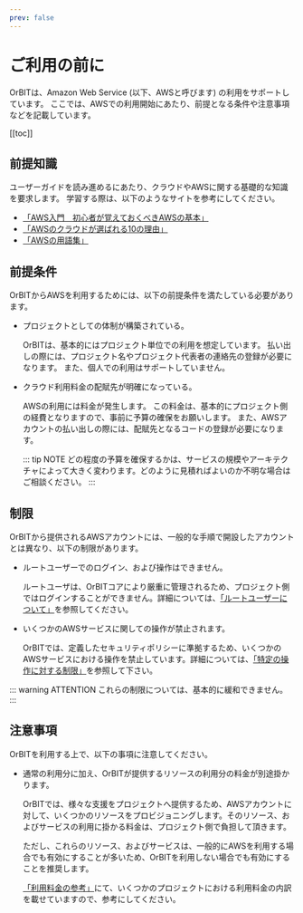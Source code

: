 ```yaml
---
prev: false
---
```


# ご利用の前に

OrBITは、Amazon Web Service (以下、AWSと呼びます) の利用をサポートしています。
ここでは、AWSでの利用開始にあたり、前提となる条件や注意事項などを記載しています。

[[toc]]

## 前提知識
ユーザーガイドを読み進めるにあたり、クラウドやAWSに関する基礎的な知識を要求します。
学習する際は、以下のようなサイトを参考にしてください。

- [「AWS入門　初心者が覚えておくべきAWSの基本」](https://business.ntt-east.co.jp/content/cloudsolution/column-37.html)
- [「AWSのクラウドが選ばれる10の理由」](https://aws.amazon.com/jp/aws-ten-reasons/)
- [「AWSの用語集」](https://docs.aws.amazon.com/ja_jp/general/latest/gr/glos-chap.html)

## 前提条件
OrBITからAWSを利用するためには、以下の前提条件を満たしている必要があります。

- プロジェクトとしての体制が構築されている。

    OrBITは、基本的にはプロジェクト単位での利用を想定しています。
    払い出しの際には、プロジェクト名やプロジェクト代表者の連絡先の登録が必要になります。
    また、個人での利用はサポートしていません。

- クラウド利用料金の配賦先が明確になっている。

    AWSの利用には料金が発生します。
    この料金は、基本的にプロジェクト側の経費となりますので、事前に予算の確保をお願いします。
    また、AWSアカウントの払い出しの際には、配賦先となるコードの登録が必要になります。

    ::: tip NOTE
    どの程度の予算を確保するかは、サービスの規模やアーキテクチャによって大きく変わります。どのように見積ればよいのか不明な場合はご相談ください。
    :::

## 制限
OrBITから提供されるAWSアカウントには、一般的な手順で開設したアカウントとは異なり、以下の制限があります。

- ルートユーザーでのログイン、および操作はできません。

    ルートユーザは、OrBITコアにより厳重に管理されるため、プロジェクト側ではログインすることができません。詳細については、[「ルートユーザーについて」](/guide/aws/service/account-management.html#ルートユーザー)を参照してください。

- いくつかのAWSサービスに関しての操作が禁止されます。

    OrBITでは、定義したセキュリティポリシーに準拠するため、いくつかのAWSサービスにおける操作を禁止しています。詳細については、[「特定の操作に対する制限」](/guide/aws/service/security.html#特定の操作に対する制限)を参照して下さい。

::: warning ATTENTION
これらの制限については、基本的に緩和できません。
:::

## 注意事項
OrBITを利用する上で、以下の事項に注意してください。

- 通常の利用分に加え、OrBITが提供するリソースの利用分の料金が別途掛かります。

  OrBITでは、様々な支援をプロジェクトへ提供するため、AWSアカウントに対して、いくつかのリソースをプロビジョニングします。そのリソース、およびサービスの利用に掛かる料金は、プロジェクト側で負担して頂きます。

  ただし、これらのリソース、およびサービスは、一般的にAWSを利用する場合でも有効にすることが多いため、OrBITを利用しない場合でも有効にすることを推奨します。

  [「利用料金の参考」](/guide/aws/reference/baseline.html#利用料金の参考)にて、いくつかのプロジェクトにおける利用料金の内訳を載せていますので、参考にしてください。
